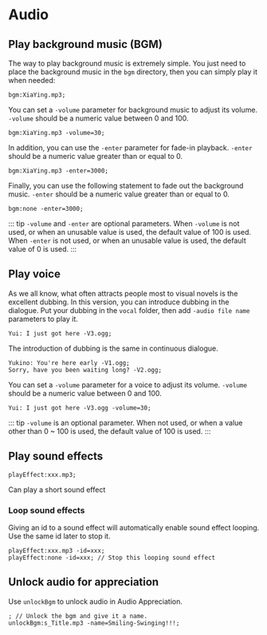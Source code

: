 # Audio

## Play background music (BGM)

The way to play background music is extremely simple. You just need to place the background music in the `bgm` directory, then you can simply play it when needed:

``` ws
bgm:XiaYing.mp3;
```

You can set a `-volume` parameter for background music to adjust its volume.
`-volume` should be a numeric value between 0 and 100.

``` ws
bgm:XiaYing.mp3 -volume=30;
```

In addition, you can use the `-enter` parameter for fade-in playback.
`-enter` should be a numeric value greater than or equal to 0.

``` ws
bgm:XiaYing.mp3 -enter=3000;
```

Finally, you can use the following statement to fade out the background music.
`-enter` should be a numeric value greater than or equal to 0.

``` ws
bgm:none -enter=3000;
```

::: tip
`-volume` and `-enter` are optional parameters.
When `-volume` is not used, or when an unusable value is used, the default value of 100 is used.
When `-enter` is not used, or when an unusable value is used, the default value of 0 is used.
:::

## Play voice

As we all know, what often attracts people most to visual novels is the excellent dubbing. In this version, you can introduce dubbing in the dialogue. Put your dubbing in the `vocal` folder, then add `-audio file name` parameters to play it.

``` ws
Yui: I just got here -V3.ogg;
```

The introduction of dubbing is the same in continuous dialogue.

``` ws
Yukino: You're here early -V1.ogg;  
Sorry, have you been waiting long? -V2.ogg;
```

You can set a `-volume` parameter for a voice to adjust its volume.
`-volume` should be a numeric value between 0 and 100.

``` ws
Yui: I just got here -V3.ogg -volume=30;
```

::: tip
`-volume` is an optional parameter. When not used, or when a value other than 0 ~ 100 is used, the default value of 100 is used.
:::

## Play sound effects

``` ws
playEffect:xxx.mp3;
```

Can play a short sound effect

### Loop sound effects

Giving an id to a sound effect will automatically enable sound effect looping. Use the same id later to stop it.

``` ws
playEffect:xxx.mp3 -id=xxx;  
playEffect:none -id=xxx; // Stop this looping sound effect
```

## Unlock audio for appreciation

Use `unlockBgm` to unlock audio in Audio Appreciation.

``` ws
; // Unlock the bgm and give it a name.
unlockBgm:s_Title.mp3 -name=Smiling-Swinging!!!;
```
